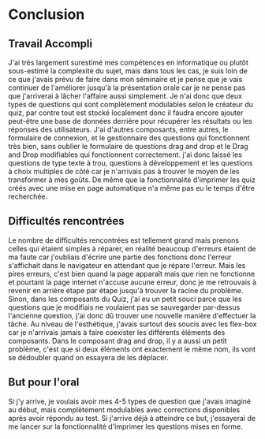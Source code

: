 # Conclusion

## Travail Accompli

J'ai très largement surestimé mes compétences en informatique ou plutôt sous-estimé la complexité du sujet, mais dans tous les cas, je suis loin de ce que j'avais prévu de faire dans mon séminaire et je pense que je vais continuer de l'améliorer jusqu'à la présentation orale car je ne pense pas que j'arriverai à lâcher l'affaire aussi simplement. Je n'ai donc que deux types de questions qui sont complètement modulables selon le créateur du quiz, par contre tout est stocké localement donc il faudra encore ajouter peut-être une base de données derrière pour récupérer les résultats ou les réponses des utilisateurs. J'ai d'autres composants, entre autres, le formulaire de connexion, et le gestionnaire des questions qui fonctionnent très bien, sans oublier le formulaire de questions drag and drop et le Drag and Drop modifiables qui fonctionnent correctement. j'ai donc laissé les questions de type texte à trou, questions à développement et les questions à choix multiples de côté car je n'arrivais pas à trouver le moyen de les transformer à mes goûts. De même que la fonctionnalité d'imprimer les quiz créés avec une mise en page automatique n'a même pas eu le temps d'être recherchée.

## Difficultés rencontrées 

Le nombre de difficultés rencontrées est tellement grand mais prenons celles qui étaient simples à réparer, en réalité beaucoup d'erreurs étaient de ma faute car j'oubliais d'écrire une partie des fonctions donc l'erreur s'affichait dans le navigateur en attendant que je répare l'erreur. Mais les pires erreurs, c'est bien quand la page apparaît mais que rien ne fonctionne et pourtant la page internet n'accuse aucune erreur, donc je me retrouvais à revenir en arrière étape par étape jusqu'à trouver la racine du problème. Sinon, dans les composants du Quiz, j'ai eu un petit souci parce que les questions que je modifiais ne voulaient pas se sauvegarder par-dessus l'ancienne question, j'ai donc dû trouver une nouvelle manière d'effectuer la tâche. Au niveau de l'esthétique, j'avais surtout des soucis avec les flex-box car je n'arrivais jamais à faire coexister les différents éléments des composants. Dans le composant drag and drop, il y a aussi un petit problème, c'est que si deux éléments ont exactement le même nom, ils vont se dédoubler quand on essayera de les déplacer.

## But pour l'oral 

Si j'y arrive, je voulais avoir mes 4-5 types de question que j'avais imaginé au début, mais complètement modulables avec corrections disponibles après avoir répondu au test. Si j'arrive déjà à atteindre ce but, j'essayerai de me lancer sur la fonctionnalité d'imprimer les questions mises en forme.